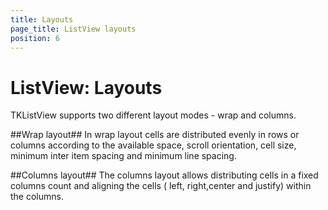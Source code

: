 ```yaml
---
title: Layouts
page_title: ListView layouts
position: 6
---
```


# ListView: Layouts

TKListView supports two different layout modes - wrap and columns.

##Wrap layout##
In wrap layout cells are distributed evenly in rows or columns according to the available space, scroll orientation, cell size, minimum inter item spacing and minimum line spacing.
<screenshot>
<snippet>

##Columns layout##
The columns layout allows distributing cells in a fixed columns count  and aligning the cells ( left, right,center and justify) within the columns.
<screenshot>
<snippets>
